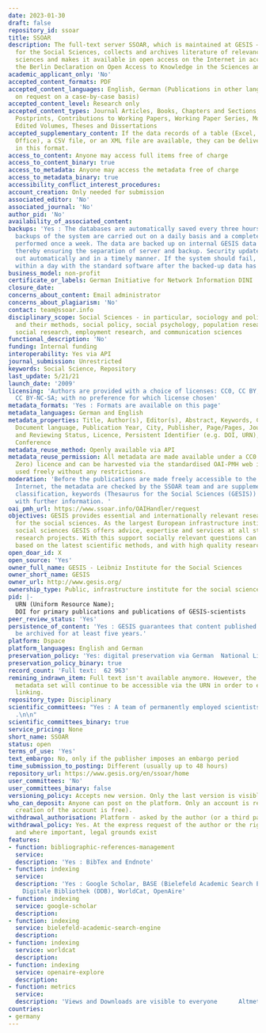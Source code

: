 ```yaml
---
date: 2023-01-30
draft: false
repository_id: ssoar
title: SSOAR
description: The full-text server SSOAR, which is maintained at GESIS – Leibniz Institute
  for the Social Sciences, collects and archives literature of relevance to the social
  sciences and makes it available in open access on the Internet in accordance with
  the Berlin Declaration on Open Access to Knowledge in the Sciences and Humanities.
academic_applicant_only: 'No'
accepted_content_formats: PDF
accepted_content_languages: English, German (Publications in other languages are made
  on request on a case-by-case basis)
accepted_content_level: Research only
accepted_content_types: Journal Articles, Books, Chapters and Sections, Preprints,
  Postprints, Contributions to Working Papers, Working Paper Series, Monographs and
  Edited Volumes, Theses and Dissertations
accepted_supplementary_content: If the data records of a table (Excel, Libre/Open
  Office), a CSV file, or an XML file are available, they can be delivered to SSOAR
  in this format.
access_to_content: Anyone may access full items free of charge
access_to_content_binary: true
access_to_metadata: Anyone may access the metadata free of charge
access_to_metadata_binary: true
accessibility_conflict_interest_procedures:
account_creation: Only needed for submission
associated_editor: 'No'
associated_journal: 'No'
author_pid: 'No'
availability_of_associated_content:
backups: 'Yes : The databases are automatically saved every three hours. Incremental
  backups of the system are carried out on a daily basis and a complete backup is
  performed once a week. The data are backed up on internal GESIS data storage media,
  thereby ensuring the separation of server and backup. Security updates are carried
  out automatically and in a timely manner. If the system should fail, it can be reconstructed
  within a day with the standard software after the backed-up data has been imported.'
business_model: non-profit
certificate_or_labels: German Initiative for Network Information DINI
closure_date:
concerns_about_content: Email administrator
concerns_about_plagiarism: 'No'
contact: team@ssoar.info
disciplinary_scope: Social Sciences - in particular, sociology and political science
  and their methods, social policy, social psychology, population research, historical
  social research, employment research, and communication sciences
functional_description: 'No'
funding: Internal funding
interoperability: Yes via API
journal_submission: Unrestricted
keywords: Social Science, Repository
last_update: 5/21/21
launch_date: '2009'
licensing: 'Authors are provided with a choice of licenses: CC0, CC BY, CC BY-SA,
  CC BY-NC-SA; with no preference for which license chosen'
metadata_formats: 'Yes : Formats are available on this page'
metadata_languages: German and English
metadata_properties: Title, Author(s), Editor(s), Abstract, Keywords, Classification,
  Document language, Publication Year, City, Publisher, Page/Pages, Journal, Publication
  and Reviewing Status, Licence, Persistent Identifier (e.g. DOI, URN), ISBN, ISSN,
  Conference
metadata_reuse_method: Openly available via API
metadata_reuse_permission: All metadata are made available under a CC0 (Creative Commons
  Zero) licence and can be harvested via the standardised OAI-PMH web interface and
  used freely without any restrictions.
moderation: 'Before the publications are made freely accessible to the public on the
  Internet, the metadata are checked by the SSOAR team and are supplemented with a
  classification, keywords (Thesaurus for the Social Sciences (GESIS)) and, if necessary,
  with further information. '
oai_pmh_url: https://www.ssoar.info/OAIHandler/request
objectives: GESIS provides essential and internationally relevant research-based services
  for the social sciences. As the largest European infrastructure institute for the
  social sciences GESIS offers advice, expertise and services at all stages of scientists'
  research projects. With this support socially relevant questions can be answered
  based on the latest scientific methods, and with high quality research data.
open_doar_id: X
open_source: 'Yes'
owner_full_name: GESIS - Leibniz Institute for the Social Sciences
owner_short_name: GESIS
owner_url: http://www.gesis.org/
ownership_type: Public, infrastructure institute for the social sciences
pid: |-
  URN (Uniform Resource Name);
  DOI for primary publications and publications of GESIS-scientists
peer_review_status: 'Yes'
persistence_of_content: 'Yes : GESIS guarantees that content published on SSOAR will
  be archived for at least five years.'
platform: Dspace
platform_languages: English and German
preservation_policy: 'Yes: digital preservation via German  National Library'
preservation_policy_binary: true
record_count: 'Full text:  62 963'
remining_indrawn_item: Full text isn't available anymore. However, the corresponding
  metadata set will continue to be accessible via the URN in order to ensure stable
  linking.
repository_type: Disciplinary
scientific_committees: "Yes : A team of permanently employed scientists runs SSOAR
  .\n\n"
scientific_committees_binary: true
service_pricing: None
short_name: SSOAR
status: open
terms_of_use: 'Yes'
text_embargo: No, only if the publisher imposes an embargo period
time_submission_to_posting: Different (usually up to 48 hours)
repository_url: https://www.gesis.org/en/ssoar/home
user_committees: 'No'
user_committees_binary: false
versioning_policy: Accepts new version. Only the last version is visible for readers.
who_can_deposit: Anyone can post on the platform. Only an account is required ( The
  creation of the account is free).
withdrawal_authorisation: Platform - asked by the author (or a third party)
withdrawal_policy: Yes. At the express request of the author or the right holder,
  and where important, legal grounds exist
features:
- function: bibliographic-references-management
  service:
  description: 'Yes : BibTex and Endnote'
- function: indexing
  service:
  description: 'Yes : Google Scholar, BASE (Bielefeld Academic Search Engine), Deutsche
    Digitale Bibliothek (DDB), WorldCat, OpenAire'
- function: indexing
  service: google-scholar
  description:
- function: indexing
  service: bielefeld-academic-search-engine
  description:
- function: indexing
  service: worldcat
  description:
- function: indexing
  service: openaire-explore
  description:
- function: metrics
  service:
  description: 'Views and Downloads are visible to everyone      Altmetrics in development'
countries:
- germany
---
```



